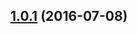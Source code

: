<a name="1.0.1"></a>
## [1.0.1](https://github.com/atlassian/https://github.com/atlassian/lerna-semantic-release.git/compare/1.0.1-semver-tag-for-lerna-semantic-release-analyze-commits...v1.0.1) (2016-07-08)




